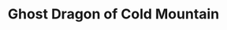 ---
title:          "Ghost Dragon of Cold Mountain"
genre:          "ancient"
chinesetitle:   "寒山潛龍"
previoustitle:  "Cold Mountain, Hidden Dragon"
episodes:       "30"
producer:       "Marco Law"
broadcaststart: 2014-06-30
broadcastend:   2014-08-07
website:        "http://programme.tvb.com/drama/ghostdragonofcoldmountain"
starring:       "Kenneth Ma, Pierre Ngo, Power Chan, <mark>Selena Lee</mark>, Lin Xiawei, Raymond Cho"
synopsis:       "The Tin Kei Agency of the Northern Song, an investigation agency specializing in solving strange cases in the kingdom, is headed by the wise <strong>Fung Nam-Tin</strong> (<em>Lau Kong</em>), who leads a group of extremely well-trained constables. His favorite apprentice, <strong>Chu Cheung-Sing</strong> (<em>Kenneth Ma</em>), is wisdom and courage embodied in one, but Nam Tin and Cheung Sing end their partnership when they fail to come to a consensus on how to solve a particular case. Cheung Sing ends up leaving the agency to live a simple and peaceful life with his wife, <strong>Tou Fa</strong> (<em>Selena Lee</em>).  years later, the aging Nam Tin orders three of his most-skilled apprentices – <strong>Ma Chuen-Kung</strong> (<em>Power Chan</em>), <strong>Ngau Dai-Lik</strong> (<em>Pierre Ngo</em>), and <strong>Yeung Mau</strong> (<em>Lin Xiawei</em>) – to reach out to Cheung Sing and convince him to return. Cheung Sing agrees to work with the agency again, but his personality often clashes with his three partners, causing the four to frequently fight. Meanwhile, Cheung Sing is separated from his wife, but his feelings become conflicted when he ends up meeting a prostitute who looks exactly like her.  Sing learns that the opposing Jurchen kingdom has placed a mole within the Tin Kei Agency and his good friend, <strong>Hung Sup-Kau</strong> (<em>Raymond Cho</em>) is exploited by the enemy. Cheung Sing does not know whom to trust. The line between friend and foe continues to be blurry."
fullname:       "Tou Fa / Yan Mei-Neung"
altname:        "Kong Man / Kong Lai"
identity:       "Owner of Tou Fa Lam restaurant / Courtesan at Fa Lei Lau brothel"
appearance:     "1-30"
image:          "yes"
---